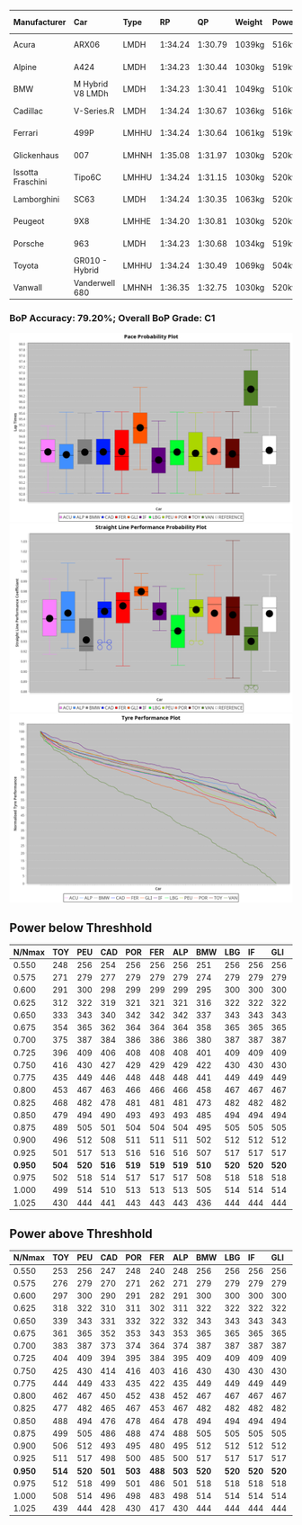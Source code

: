 |Manufacturer|Car|Type|RP|QP|Weight|Power¹|Threshhold|PINC|Power²|E/Stint|AVG Vmax|FDS|RDLC|L/Stint|BOP-Grade|ModelAccuracy|ModelPoints|Match%|
|:-|:-|:-|:-|:-|:-|:-|:-|:-|:-|:-|:-|:-|:-|:-|:-|:-|:-|:-|
|Acura|ARX06|LMDH|1:34.24|1:30.79|1039kg|516kw|210.0kph|-2%|506kw|903MJ|296.90kph-313.20kph|-|1.02|40|-C2|100.00%|995|73.76%|
|Alpine|A424|LMDH|1:34.23|1:30.44|1030kg|519kw|210.0kph|-3%|503kw|901MJ|298.00kph-317.44kph|-|1.03|40|~A1|81.46%|523|96.67%|
|BMW|M Hybrid V8 LMDh|LMDH|1:34.23|1:30.41|1049kg|510kw|210.0kph|2%|520kw|899MJ|294.37kph-316.64kph|-|1.02|40|-B1|98.60%|1690|86.94%|
|Cadillac|V-Series.R|LMDH|1:34.24|1:30.67|1036kg|516kw|210.0kph|-3%|501kw|882MJ|292.48kph-315.38kph|-|1.02|40|-B1|98.38%|1765|88.56%|
|Ferrari|499P|LMHHU|1:34.24|1:30.64|1061kg|519kw|210.0kph|-6%|488kw|886MJ|294.56kph-315.55kph|190kph|1.03|40|-A2|92.24%|2247|91.24%|
|Glickenhaus|007|LMHNH|1:35.08|1:31.97|1030kg|520kw|210.0kph|0%|520kw|913MJ|303.15kph-314.36kph|-|0.96|40|+E2|96.18%|554|54.28%|
|Issotta Fraschini|Tipo6C|LMHHU|1:34.24|1:31.15|1030kg|520kw|210.0kph|0%|520kw|917MJ|300.88kph-310.95kph|150kph|1.08|40|+A2|66.67%|96|92.70%|
|Lamborghini|SC63|LMDH|1:34.24|1:30.35|1063kg|520kw|210.0kph|0%|520kw|901MJ|295.00kph-312.12kph|-|1.03|40|-B1|96.77%|419|89.12%|
|Peugeot|9X8|LMHHE|1:34.20|1:30.81|1030kg|520kw|210.0kph|0%|520kw|910MJ|295.16kph-317.33kph|100kph|1.03|40|-A2|87.65%|1795|91.51%|
|Porsche|963|LMDH|1:34.23|1:30.68|1034kg|519kw|210.0kph|-3%|503kw|893MJ|294.52kph-316.60kph|-|1.02|40|-B1|96.81%|5438|88.92%|
|Toyota|GR010 - Hybrid|LMHHU|1:34.24|1:30.49|1069kg|504kw|210.0kph|2%|514kw|902MJ|293.65kph-323.74kph|190kph|1.03|40|-A2|86.04%|1751|94.79%|
|Vanwall|Vanderwell 680|LMHNH|1:36.35|1:32.75|1030kg|520kw|210.0kph|0%|520kw|901MJ|289.34kph-310.70kph|-|1.01|40|+Ω1|91.42%|501|1.94%|

### BoP Accuracy: 79.20%; Overall BoP Grade: C1
![PACECHART](./IMG/AUTO.png)
![STRAIGHTLINEPERFORMANCECHART](./IMG/AUTO_sp.png)
![TYREPERFORMANCECHART](./IMG/AUTO_tw.png)

## Power below Threshhold
|N/Nmax|TOY|PEU|CAD|POR|FER|ALP|BMW|LBG|IF|GLI|VAN|ACU|
|:-|:-|:-|:-|:-|:-|:-|:-|:-|:-|:-|:-|:-|
|0.550|248|256|254|256|256|256|251|256|256|256|256|254|
|0.575|271|279|277|279|279|279|274|279|279|279|279|277|
|0.600|291|300|298|299|299|299|295|300|300|300|300|298|
|0.625|312|322|319|321|321|321|316|322|322|322|322|319|
|0.650|333|343|340|342|342|342|337|343|343|343|343|340|
|0.675|354|365|362|364|364|364|358|365|365|365|365|362|
|0.700|375|387|384|386|386|386|380|387|387|387|387|384|
|0.725|396|409|406|408|408|408|401|409|409|409|409|406|
|0.750|416|430|427|429|429|429|422|430|430|430|430|427|
|0.775|435|449|446|448|448|448|441|449|449|449|449|446|
|0.800|453|467|463|466|466|466|458|467|467|467|467|463|
|0.825|468|482|478|481|481|481|473|482|482|482|482|478|
|0.850|479|494|490|493|493|493|485|494|494|494|494|490|
|0.875|489|505|501|504|504|504|495|505|505|505|505|501|
|0.900|496|512|508|511|511|511|502|512|512|512|512|508|
|0.925|501|517|513|516|516|516|507|517|517|517|517|513|
|**0.950**|**504**|**520**|**516**|**519**|**519**|**519**|**510**|**520**|**520**|**520**|**520**|**516**|
|0.975|502|518|514|517|517|517|508|518|518|518|518|514|
|1.000|499|514|510|513|513|513|505|514|514|514|514|510|
|1.025|430|444|441|443|443|443|436|444|444|444|444|441|

## Power above Threshhold
|N/Nmax|TOY|PEU|CAD|POR|FER|ALP|BMW|LBG|IF|GLI|VAN|ACU|
|:-|:-|:-|:-|:-|:-|:-|:-|:-|:-|:-|:-|:-|
|0.550|253|256|247|248|240|248|256|256|256|256|256|249|
|0.575|276|279|270|271|262|271|279|279|279|279|279|272|
|0.600|297|300|290|291|282|291|300|300|300|300|300|292|
|0.625|318|322|310|311|302|311|322|322|322|322|322|313|
|0.650|339|343|331|332|322|332|343|343|343|343|343|334|
|0.675|361|365|352|353|343|353|365|365|365|365|365|355|
|0.700|383|387|373|374|364|374|387|387|387|387|387|377|
|0.725|404|409|394|395|384|395|409|409|409|409|409|398|
|0.750|425|430|414|416|403|416|430|430|430|430|430|418|
|0.775|444|449|433|435|422|435|449|449|449|449|449|437|
|0.800|462|467|450|452|438|452|467|467|467|467|467|454|
|0.825|477|482|465|467|453|467|482|482|482|482|482|469|
|0.850|488|494|476|478|464|478|494|494|494|494|494|481|
|0.875|499|505|486|488|474|488|505|505|505|505|505|491|
|0.900|506|512|493|495|480|495|512|512|512|512|512|498|
|0.925|511|517|498|500|485|500|517|517|517|517|517|503|
|**0.950**|**514**|**520**|**501**|**503**|**488**|**503**|**520**|**520**|**520**|**520**|**520**|**506**|
|0.975|512|518|499|501|486|501|518|518|518|518|518|504|
|1.000|508|514|496|498|483|498|514|514|514|514|514|501|
|1.025|439|444|428|430|417|430|444|444|444|444|444|432|
